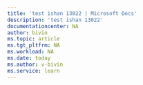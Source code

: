 ```yaml
---
title: 'test ishan 13022 | Microsoft Docs'
description: 'test ishan 13022'
documentationcenter: NA
author: bivin
ms.topic: article
ms.tgt_pltfrm: NA
ms.workload: NA
ms.date: today
ms.author: v-bivin
ms.service: learn
---
```




